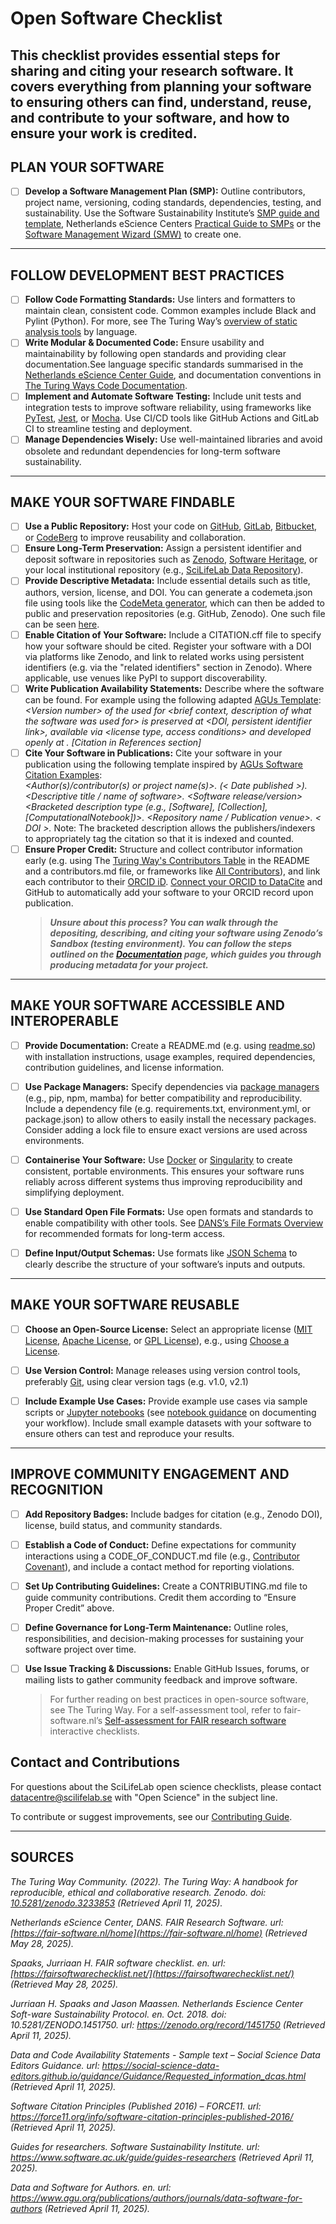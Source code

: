 # Open Software Checklist

## This checklist provides essential steps for sharing and citing your research software. It covers everything from planning your software to ensuring others can find, understand, reuse, and contribute to your software, and how to ensure your work is credited.

## PLAN YOUR SOFTWARE

- [ ] **Develop a Software Management Plan (SMP):** Outline contributors, project name, versioning, coding standards, dependencies, testing, and sustainability. Use the Software Sustainability Institute’s [SMP guide and template](https://www.software.ac.uk/news/software-management-plans), Netherlands eScience Centers [Practical Guide to SMPs](https://zenodo.org/records/7589725) or the [Software Management Wizard (SMW)](https://smw.dsw.elixir-europe.org/wizard/) to create one.

---

## FOLLOW DEVELOPMENT BEST PRACTICES

- [ ] **Follow Code Formatting Standards:** Use linters and formatters to maintain clean, consistent code. Common examples include Black and Pylint (Python). For more, see The Turing Way’s [overview of static analysis tools](https://ttw-rtd.readthedocs.io/en/latest/reproducible-research/code-quality.html) by language.
- [ ] **Write Modular & Documented Code:** Ensure usability and maintainability by following open standards and providing clear documentation.See language specific standards summarised in the [Netherlands eScience Center Guide](https://guide.esciencecenter.nl/#/), and documentation conventions in [The Turing Ways Code Documentation](https://book.the-turing-way.org/reproducible-research/code-documentation/code-documentation-code).
- [ ] **Implement and Automate Software Testing:** Include unit tests and integration tests to improve software reliability, using frameworks like [PyTest](https://docs.pytest.org/en/stable/), [Jest](https://jestjs.io/), or [Mocha](https://mochajs.org/). Use CI/CD tools like GitHub Actions and GitLab CI to streamline testing and deployment.
- [ ] **Manage Dependencies Wisely:** Use well-maintained libraries and avoid obsolete and redundant dependencies for long-term software sustainability.

---

## MAKE YOUR SOFTWARE FINDABLE

- [ ] **Use a Public Repository:** Host your code on [GitHub](https://github.com/), [GitLab](https://about.gitlab.com/), [Bitbucket](https://bitbucket.org/), or [CodeBerg](https://codeberg.org/) to improve reusability and collaboration.
- [ ] **Ensure Long-Term Preservation:** Assign a persistent identifier and deposit software in repositories such as [Zenodo](https://zenodo.org/), [Software Heritage](https://www.softwareheritage.org/), or your local institutional repository (e.g., [SciLifeLab Data Repository](https://figshare.scilifelab.se/)).
- [ ] **Provide Descriptive Metadata:** Include essential details such as title, authors, version, license, and DOI. You can generate a codemeta.json file using tools like the [CodeMeta generator](https://codemeta.github.io/codemeta-generator/), which can then be added to public and preservation repositories (e.g. GitHub, Zenodo). One such file can be seen [here](https://github.com/cboettig/codemeta/blob/master/codemeta.json).
- [ ] **Enable Citation of Your Software:** Include a CITATION.cff file to specify how your software should be cited. Register your software with a DOI via platforms like Zenodo, and link to related works using persistent identifiers (e.g. via the "related identifiers" section in Zenodo). Where applicable, use venues like PyPI to support discoverability.
- [ ] **Write Publication Availability Statements:** Describe where the software can be found. For example using the following adapted [AGUs Template](https://www.agu.org/publications/authors/journals/data-software-for-authors):  
      _&lt;Version number&gt; of the <software name> used for <brief context, description of what the software was used for> is preserved at <DOI, persistent identifier link>, available via <license type, access conditions> and developed openly at <software development platform link>. [Citation in References section]_
- [ ] **Cite Your Software in Publications:** Cite your software in your publication using the following template inspired by [AGUs Software Citation Examples](https://www.agu.org/publications/authors/journals/data-software-for-authors):  
      _&lt;Author(s)/contributor(s) or project name(s)&gt;. (< Date published >). <Descriptive title / name of software>. <Software release/version> <Bracketed description type (e.g., [Software], [Collection], [ComputationalNotebook])>. <Repository name / Publication venue>. < DOI >._
      Note: The bracketed description allows the publishers/indexers to appropriately tag the citation so that it is indexed and counted.
- [ ] **Ensure Proper Credit:** Structure and collect contributor information early (e.g. using The [Turing Way's Contributors Table](https://book.the-turing-way.org/community-handbook/acknowledgement/acknowledgement-record) in the README and a contributors.md file, or frameworks like [All Contributors](https://allcontributors.org/)), and link each contributor to their [ORCID iD](https://orcid.org/). [Connect your ORCID to DataCite](https://transportation.libguides.com/persistent_identifiers/automatically_populate_orcid) and GitHub to automatically add your software to your ORCID record upon publication.
  > **_Unsure about this process? You can walk through the depositing, describing, and citing your software using Zenodo’s Sandbox (testing environment). You can follow the steps outlined on the [Documentation](https://help.zenodo.org/docs/deposit/create-new-upload/) page, which guides you through producing metadata for your project._**

---

## MAKE YOUR SOFTWARE ACCESSIBLE AND INTEROPERABLE

- [ ] **Provide Documentation:** Create a README.md (e.g. using [readme.so](https://readme.so/)) with installation instructions, usage examples, required dependencies, contribution guidelines, and license information.

- [ ] **Use Package Managers:** Specify dependencies via [package managers](https://en.wikipedia.org/wiki/List_of_software_package_management_systems) (e.g., pip, npm, mamba) for better compatibility and reproducibility. Include a dependency file (e.g. requirements.txt, environment.yml, or package.json) to allow others to easily install the necessary packages. Consider adding a lock file to ensure exact versions are used across environments.

- [ ] **Containerise Your Software:** Use [Docker](https://www.docker.com/) or [Singularity](https://github.com/apptainer/singularity) to create consistent, portable environments. This ensures your software runs reliably across different systems thus improving reproducibility and simplifying deployment.

- [ ] **Use Standard Open File Formats:** Use open formats and standards to enable compatibility with other tools. See [DANS’s File Formats Overview](https://dans.knaw.nl/en/file-formats/) for recommended formats for long-term access.
- [ ] **Define Input/Output Schemas:** Use formats like [JSON Schema](https://json-schema.org/) to clearly describe the structure of your software’s inputs and outputs.

---

## MAKE YOUR SOFTWARE REUSABLE

- [ ] **Choose an Open-Source License:** Select an appropriate license ([MIT License](https://choosealicense.com/licenses/mit/), [Apache License](https://choosealicense.com/licenses/apache-2.0/), or [GPL License](https://choosealicense.com/licenses/gpl-3.0/)), e.g., using [Choose a License](https://choosealicense.com/).

- [ ] **Use Version Control:** Manage releases using version control tools, preferably [Git](https://git-scm.com/), using clear version tags (e.g. v1.0, v2.1)

- [ ] **Include Example Use Cases:** Provide example use cases via sample scripts or [Jupyter notebooks](https://jupyter.org/) (see [notebook guidance](https://zenodo.org/records/5651648) on documenting your workflow). Include small example datasets with your software to ensure others can test and reproduce your results.

---

## IMPROVE COMMUNITY ENGAGEMENT AND RECOGNITION

- [ ] **Add Repository Badges:** Include badges for citation (e.g., Zenodo DOI), license, build status, and community standards.

- [ ] **Establish a Code of Conduct:** Define expectations for community interactions using a CODE_OF_CONDUCT.md file (e.g., [Contributor Covenant](https://www.contributor-covenant.org/)), and include a contact method for reporting violations.

- [ ] **Set Up Contributing Guidelines:** Create a CONTRIBUTING.md file to guide community contributions. Credit them according to “Ensure Proper Credit” above.

- [ ] **Define Governance for Long-Term Maintenance:** Outline roles, responsibilities, and decision-making processes for sustaining your software project over time.

- [ ] **Use Issue Tracking & Discussions:** Enable GitHub Issues, forums, or mailing lists to gather community feedback and improve software.
  > For further reading on best practices in open-source software, see The Turing Way. For a self-assessment tool, refer to fair-software.nl’s [Self-assessment for FAIR research software](https://fairsoftwarechecklist.net/v0.2/) interactive checklists.

<!-- CHECK ABOVE FAIR SOFTWARE LINK THING -->

## Contact and Contributions

For questions about the SciLifeLab open science checklists, please contact [datacentre@scilifelab.se](mailto:datacentre@scilifelab.se) with "Open Science" in the subject line.

To contribute or suggest improvements, see our [Contributing Guide](https://github.com/ScilifelabDataCentre/open-science-checklists/blob/main/CONTRIBUTING.md).


---

## SOURCES

_The Turing Way Community. (2022). The Turing Way: A handbook for reproducible, ethical and collaborative research. Zenodo. doi: [10.5281/zenodo.3233853](https://zenodo.org/records/7625728) (Retrieved April 11, 2025)._

_Netherlands eScience Center, DANS. FAIR Research Software. url: [https://fair-software.nl/home](https://fair-software.nl/home) (Retrieved May 28, 2025)._

_Spaaks, Jurriaan H. FAIR software checklist. en. url: [https://fairsoftwarechecklist.net/](https://fairsoftwarechecklist.net/) (Retrieved May 28, 2025)._

_Jurriaan H. Spaaks and Jason Maassen. Netherlands Escience Center Soft-ware Sustainability Protocol. en. Oct. 2018. doi: 10.5281/ZENODO.1451750. url: https://zenodo.org/record/1451750 (Retrieved April 11, 2025)._

_Data and Code Availability Statements - Sample text – Social Science Data Editors Guidance. url: https://social-science-data-editors.github.io/guidance/Guidance/Requested_information_dcas.html (Retrieved April 11, 2025)._

_Software Citation Principles (Published 2016) – FORCE11. url: https://force11.org/info/software-citation-principles-published-2016/ (Retrieved April 11, 2025)._

_Guides for researchers. Software Sustainability Institute. url: https://www.software.ac.uk/guide/guides-researchers (Retrieved April 11, 2025)._

_Data and Software for Authors. en. url: https://www.agu.org/publications/authors/journals/data-software-for-authors (Retrieved April 11, 2025)._

